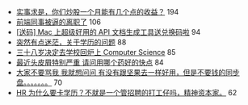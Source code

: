 - [实事求是，你们炒股一个月能有几个点的收益？](https://www.v2ex.com/t/731669) 194
- [前端同事被逼的离职了](https://www.v2ex.com/t/731676) 106
- [[送码] Mac 上超级好用的 API 文档生成工具送兑换码啦](https://www.v2ex.com/t/731753) 94
- [突然有点迷茫，关于学历的问题](https://www.v2ex.com/t/731679) 88
- [三十八岁决定去学校回炉上 Computer Science](https://www.v2ex.com/t/731627) 85
- [最近头皮屑特别严重 请问用哪个药好的快点](https://www.v2ex.com/t/731638) 84
- [大家不要骂我 我就想问问 有没有跟坚果去一样好用，但是不要钱的同步盘。。。。。。。](https://www.v2ex.com/t/731595) 70
- [HR 为什么要卡学历？不就是一个管招聘的打工仔吗，精神资本家。](https://www.v2ex.com/t/731762) 62